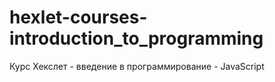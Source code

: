 # hexlet-courses-introduction_to_programming
Курс Хекслет - введение в программирование - JavaScript
